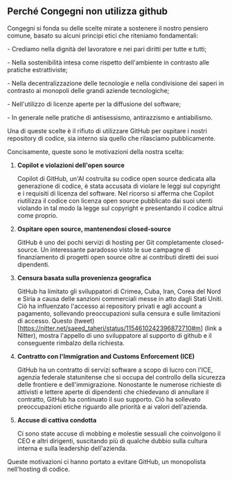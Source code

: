 ## Perché Congegni non utilizza github

Congegni si fonda su delle scelte mirate a sostenere il nostro pensiero
comune, basato su alcuni principi etici che riteniamo fondamentali:

\- Crediamo nella dignità del lavoratore e nei pari diritti per tutte e
tutti;

\- Nella sostenibilità intesa come rispetto dell'ambiente in contrasto
alle pratiche estrattiviste;

\- Nella decentralizzazione delle tecnologie e nella condivisione dei
saperi in contrasto ai monopoli delle grandi aziende tecnologiche;

\- Nell'utilizzo di licenze aperte per la diffusione del software;

\- In generale nelle pratiche di antisessismo, antirazzismo e
antiabilismo.

Una di queste scelte è il rifiuto di utilizzare GitHub per ospitare i
nostri repository di codice, sia interno sia quello che rilasciamo
pubblicamente.

Concisamente, queste sono le motivazioni della nostra scelta:

1.  **Copilot e violazioni dell\'open source**

    Copilot di GitHub, un\'AI costruita su codice open source dedicata
    alla generazione di codice, è stata accusata di violare le leggi sul
    copyright e i requisiti di licenza del software.
    Nel ricorso si afferma che Copilot riutilizza il codice con licenza
    open source pubblicato dai suoi utenti violando in tal modo la legge
    sul copyright e presentando il codice altrui come proprio.

2.  **Ospitare open source, mantenendosi closed-source**

    GitHub è uno dei pochi servizi di hosting per Git completamente closed-source.
    Un interessante paradosso visto le sue campagne di finanziamento di
    progetti open source oltre ai contributi diretti dei suoi
    dipendenti.

3.  **Censura basata sulla provenienza geografica**
   
    GitHub ha limitato gli sviluppatori di Crimea, Cuba, Iran, Corea
    del Nord e Siria a causa delle sanzioni commerciali messe in atto
    dagli Stati Uniti.
    Ciò ha influenzato l\'accesso ai repository privati e agli account a
    pagamento, sollevando preoccupazioni sulla censura e sulle
    limitazioni di accesso.
    Questo
    (tweet)\[<https://nitter.net/saeed_taheri/status/1154610242396872710#m>\]
    (link a Nitter), mostra l'appello di uno sviluppatore al supporto di
    github e il conseguente rimbalzo della richiesta.

4.  **Contratto con l\'Immigration and Customs Enforcement (ICE)**

    GitHub ha un contratto di servizi software a scopo di lucro con
    l\'ICE, agenzia federale statunitense che si occupa del controllo
    della sicurezza delle frontiere e dell\'immigrazione.
    Nonostante le numerose richieste di attivisti e lettere aperte di
    dipendenti che chiedevano di annullare il contratto, GitHub ha
    continuato il suo supporto.
    Ciò ha sollevato preoccupazioni etiche riguardo alle priorità e ai
    valori dell\'azienda.

5.  **Accuse di cattiva condotta**

    Ci sono state accuse di mobbing e molestie sessuali che
    coinvolgono il CEO e altri dirigenti, suscitando più di qualche
    dubbio sulla cultura interna e sulla leadership dell\'azienda.

Queste motivazioni ci hanno portato a evitare GitHub, un monopolista
nell'hosting di codice.
